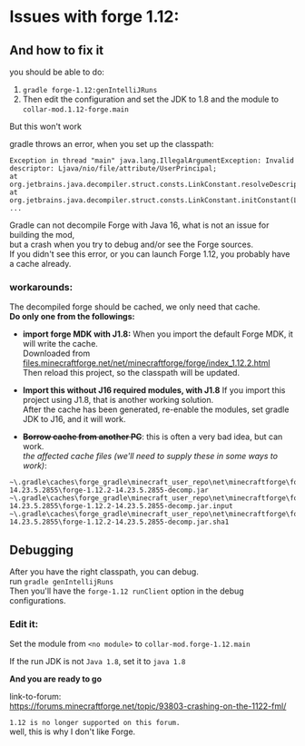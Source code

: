 # Issues with forge 1.12:
## And how to fix it  

you should be able to do:  
1. `gradle forge-1.12:genIntelliJRuns`  
2. Then edit the configuration and set the JDK to 1.8 and the module to `collar-mod.1.12-forge.main`

But this won't work

gradle throws an error, when you set up the classpath:  
```
Exception in thread "main" java.lang.IllegalArgumentException: Invalid descriptor: Ljava/nio/file/attribute/UserPrincipal;
at org.jetbrains.java.decompiler.struct.consts.LinkConstant.resolveDescriptor(LinkConstant.java:140)
at org.jetbrains.java.decompiler.struct.consts.LinkConstant.initConstant(LinkConstant.java:130)
...
```
Gradle can not decompile Forge with Java 16, what is not an issue for building the mod,  
but a crash when you try to debug and/or see the Forge sources.    
If you didn't see this error, or you can launch Forge 1.12, you probably have a cache already.
### workarounds:  
The decompiled forge should be cached, we only need that cache.  
**Do only one from the followings:**

- **import forge MDK with J1.8:** When you import the default Forge MDK, it will write the cache.  
Downloaded from [files.minecraftforge.net/net/minecraftforge/forge/index_1.12.2.html](https://files.minecraftforge.net/net/minecraftforge/forge/index_1.12.2.html)  
Then reload this project, so the classpath will be updated.

- **Import this without J16 required modules, with J1.8** If you import this project using J1.8, that is another working solution.  
After the cache has been generated, re-enable the modules, set gradle JDK to J16, and it will work.

- ~~**Borrow cache from another PC**~~: this is often a very bad idea, but can work.  
*the affected cache files (we'll need to supply these in some ways to work)*:
```
~\.gradle\caches\forge_gradle\minecraft_user_repo\net\minecraftforge\forge\1.12.2-14.23.5.2855\forge-1.12.2-14.23.5.2855-decomp.jar
~\.gradle\caches\forge_gradle\minecraft_user_repo\net\minecraftforge\forge\1.12.2-14.23.5.2855\forge-1.12.2-14.23.5.2855-decomp.jar.input
~\.gradle\caches\forge_gradle\minecraft_user_repo\net\minecraftforge\forge\1.12.2-14.23.5.2855\forge-1.12.2-14.23.5.2855-decomp.jar.sha1
```

## Debugging  
After you have the right classpath, you can debug.  
run `gradle genIntellijRuns`  
Then you'll have the `forge-1.12 runClient` option in the debug configurations.  
### Edit it:
Set the module from `<no module>` to `collar-mod.forge-1.12.main`  
  
If the run JDK is not `Java 1.8`, set it to `java 1.8`  

**And you are ready to go**  
  
  
link-to-forum:  
https://forums.minecraftforge.net/topic/93803-crashing-on-the-1122-fml/  

`1.12 is no longer supported on this forum.`   
well, this is why I don't like Forge.

